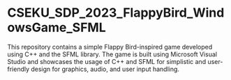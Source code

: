 # CSEKU_SDP_2023_FlappyBird_WindowsGame_SFML
This repository contains a simple Flappy Bird-inspired game developed using C++ and the SFML library. The game is built using Microsoft Visual Studio and showcases the usage of C++ and SFML for simplistic and user-friendly design for graphics, audio, and user input handling.

